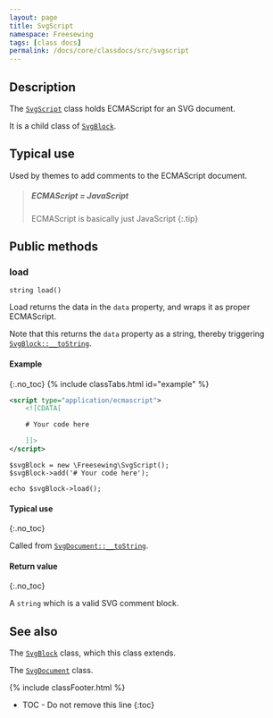 ```yaml
---
layout: page
title: SvgScript
namespace: Freesewing
tags: [class docs]
permalink: /docs/core/classdocs/src/svgscript
---
```

## Description 

The [`SvgScript`](svgscript) class holds ECMAScript
for an SVG document.

It is a child class of [`SvgBlock`](svgblock).

## Typical use

Used by themes to add comments to the ECMAScript document.

> ##### ECMAScript = JavaScript
> ECMAScript is basically just JavaScript
{:.tip}

## Public methods

### load

```php?start_inline=1
string load()
```
Load returns the data in the `data` property, and wraps it as proper ECMAScript.

Note that this returns the `data` property as a string, 
thereby triggering [`SvgBlock::__toString`](svgblock#__tostring).

#### Example
{:.no_toc}
{% include classTabs.html
    id="example" 
%}

<div class="tab-content">
<div role="tabpanel" class="tab-pane active" id="example-result" markdown="1">

```xml
<script type="application/ecmascript">
    <![CDATA[

    # Your code here

    ]]>
</script>
```

</div>
<div role="tabpanel" class="tab-pane" id="example-code" markdown="1">

```php?start_inline=1
$svgBlock = new \Freesewing\SvgScript();
$svgBlock->add('# Your code here');

echo $svgBlock->load();
```

</div>
</div>

#### Typical use
{:.no_toc}

Called from [`SvgDocument::__toString`](svgdocument#__tostring).

#### Return value
{:.no_toc}

A `string` which is a valid SVG comment block.

## See also

The [`SvgBlock`](svgblock) class, which this class extends.

The [`SvgDocument`](svgdocument) class.

{% include classFooter.html %}
* TOC - Do not remove this line
{:toc}
